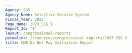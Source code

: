 ```yaml
---
Agency: SSS
Agency_Name: Selective Service System
Fiscal_Year: 2023
Page_Name: 2023_SSS_9
Report_Id: '9'
layout: congressional-reports
permalink: /resources/congressional-reports/2023_SSS_9
title: OMB Do Not Pay Initiative Report
---
```

